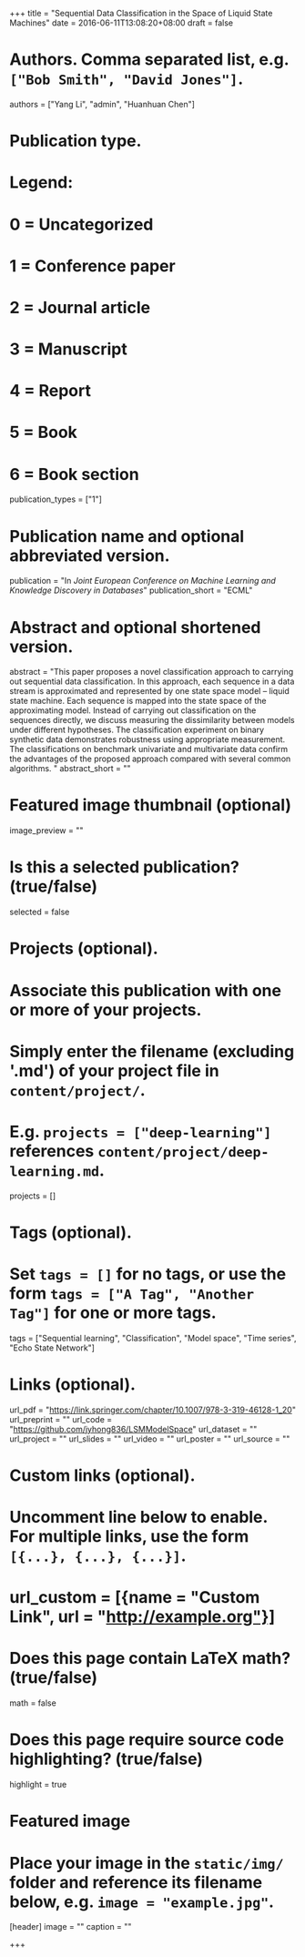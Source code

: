 +++
title = "Sequential Data Classification in the Space of Liquid State Machines"
date = 2016-06-11T13:08:20+08:00
draft = false

# Authors. Comma separated list, e.g. `["Bob Smith", "David Jones"]`.
authors = ["Yang Li", "admin", "Huanhuan Chen"]

# Publication type.
# Legend:
# 0 = Uncategorized
# 1 = Conference paper
# 2 = Journal article
# 3 = Manuscript
# 4 = Report
# 5 = Book
# 6 = Book section
publication_types = ["1"]

# Publication name and optional abbreviated version.
publication = "In *Joint European Conference on Machine Learning and Knowledge Discovery in Databases*"
publication_short = "ECML"

# Abstract and optional shortened version.
abstract = "This paper proposes a novel classification approach to carrying out sequential data classification. In this approach, each sequence in a data stream is approximated and represented by one state space model – liquid state machine. Each sequence is mapped into the state space of the approximating model. Instead of carrying out classification on the sequences directly, we discuss measuring the dissimilarity between models under different hypotheses. The classification experiment on binary synthetic data demonstrates robustness using appropriate measurement. The classifications on benchmark univariate and multivariate data confirm the advantages of the proposed approach compared with several common algorithms. "
abstract_short = ""

# Featured image thumbnail (optional)
image_preview = ""

# Is this a selected publication? (true/false)
selected = false

# Projects (optional).
#   Associate this publication with one or more of your projects.
#   Simply enter the filename (excluding '.md') of your project file in `content/project/`.
#   E.g. `projects = ["deep-learning"]` references `content/project/deep-learning.md`.
projects = []

# Tags (optional).
#   Set `tags = []` for no tags, or use the form `tags = ["A Tag", "Another Tag"]` for one or more tags.
tags = ["Sequential learning", "Classification", "Model space", "Time series", "Echo State Network"]

# Links (optional).
url_pdf = "https://link.springer.com/chapter/10.1007/978-3-319-46128-1_20"
url_preprint = ""
url_code = "https://github.com/jyhong836/LSMModelSpace"
url_dataset = ""
url_project = ""
url_slides = ""
url_video = ""
url_poster = ""
url_source = ""

# Custom links (optional).
#   Uncomment line below to enable. For multiple links, use the form `[{...}, {...}, {...}]`.
# url_custom = [{name = "Custom Link", url = "http://example.org"}]

# Does this page contain LaTeX math? (true/false)
math = false

# Does this page require source code highlighting? (true/false)
highlight = true

# Featured image
# Place your image in the `static/img/` folder and reference its filename below, e.g. `image = "example.jpg"`.
[header]
image = ""
caption = ""

+++
